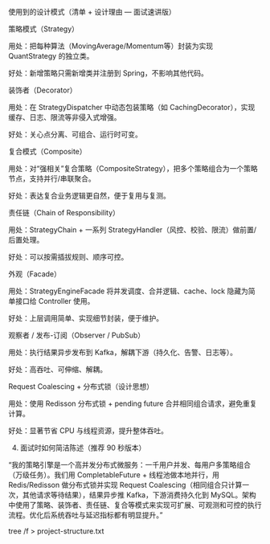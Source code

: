 使用到的设计模式（清单 + 设计理由 — 面试速讲版）

策略模式（Strategy）

用处：把每种算法（MovingAverage/Momentum等）封装为实现 QuantStrategy 的独立类。

好处：新增策略只需新增类并注册到 Spring，不影响其他代码。

装饰者（Decorator）

用处：在 StrategyDispatcher 中动态包装策略（如 CachingDecorator），实现缓存、日志、限流等非侵入式增强。

好处：关心点分离、可组合、运行时可变。

复合模式（Composite）

用处：对“强相关”复合策略（CompositeStrategy），把多个策略组合为一个策略节点，支持并行/串联聚合。

好处：表达复合业务逻辑更自然，便于复用与复测。

责任链（Chain of Responsibility）

用处：StrategyChain + 一系列 StrategyHandler（风控、校验、限流）做前置/后置处理。

好处：可以按需插拔规则、顺序可控。

外观（Facade）

用处：StrategyEngineFacade 将并发调度、合并逻辑、cache、lock 隐藏为简单接口给 Controller 使用。

好处：上层调用简单、实现细节封装，便于维护。

观察者 / 发布-订阅（Observer / PubSub）

用处：执行结果异步发布到 Kafka，解耦下游（持久化、告警、日志等）。

好处：高吞吐、可伸缩、解耦。

Request Coalescing + 分布式锁（设计思想）

用处：使用 Redisson 分布式锁 + pending future 合并相同组合请求，避免重复计算。

好处：显著节省 CPU 与线程资源，提升整体吞吐。

4) 面试时如何简洁陈述（推荐 90 秒版本）

“我的策略引擎是一个高并发分布式微服务：一千用户并发、每用户多策略组合（万级任务）。我们用 CompletableFuture + 线程池做本地并行，用 Redis/Redisson 做分布式锁并实现 Request Coalescing（相同组合只计算一次，其他请求等待结果），结果异步推 Kafka，下游消费持久化到 MySQL。架构中使用了策略、装饰者、责任链、复合等模式来实现可扩展、可观测和可控的执行流程。优化后系统吞吐与延迟指标都有明显提升。”


tree /f > project-structure.txt
